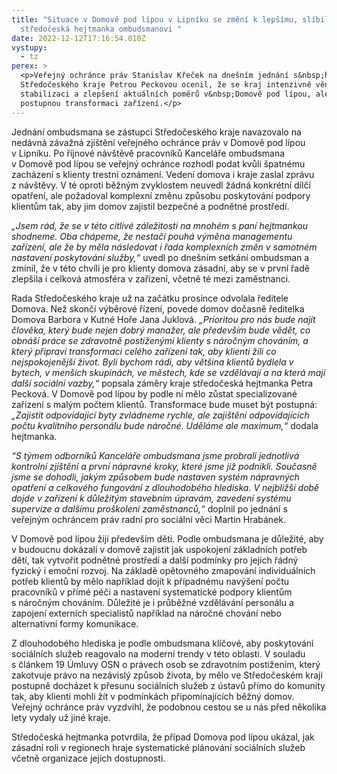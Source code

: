 ```yaml
---
title: "Situace v Domově pod lípou v Lipníku se změní k lepšímu, slíbila dnes
  středočeská hejtmanka ombudsmanovi "
date: 2022-12-12T17:16:54.010Z
vystupy:
  - tz
perex: >
  <p>Veřejný ochránce práv Stanislav Křeček na dnešním jednání s&nbsp;hejtmankou
  Středočeského kraje Petrou Peckovou ocenil, že se kraj intenzivně věnuje nejen
  stabilizaci a zlepšení aktuálních poměrů v&nbsp;Domově pod lípou, ale plánuje
  postupnou transformaci zařízení.</p>
---
```

<p>Jednání ombudsmana se zástupci&nbsp;Středočeského kraje navazovalo na nedávná závažná zjištění veřejného ochránce práv v&nbsp;Domově pod lípou v&nbsp;Lipníku. Po říjnové návštěvě pracovníků Kanceláře ombudsmana v&nbsp;Domově pod lípou se veřejný ochránce rozhodl podat kvůli špatnému zacházení s klienty trestní oznámení. Vedení domova i kraje zaslal zprávu z&nbsp;návštěvy. V&nbsp;té oproti běžným zvyklostem neuvedl žádná konkrétní dílčí opatření, ale požadoval komplexní změnu způsobu poskytování podpory klientům tak, aby jim domov zajistil bezpečné a podnětné prostředí.</p>

<p><em>&bdquo;Jsem rád, že se v&nbsp;této citlivé záležitosti na mnohém s&nbsp;paní hejtmankou shodneme. Oba chápeme, že nestačí pouhá výměna managementu zařízení, ale že by měla následovat i řada komplexních změn v&nbsp;samotném nastavení poskytování služby,&ldquo; </em>uvedl po dnešním setkání ombudsman a zmínil, že v&nbsp;této chvíli je pro klienty domova zásadní, aby se v&nbsp;první řadě zlepšila i celková atmosféra v&nbsp;zařízení, včetně té mezi zaměstnanci.</p>

<p>Rada Středočeského kraje už na začátku prosince odvolala ředitele Domova. Než skončí výběrové řízení, povede domov dočasně ředitelka Domova Barbora v Kutné Hoře Jana Juklová. <em>&bdquo;Prioritou pro nás bude najít člověka, který bude nejen dobrý manažer, ale především bude vědět, co obnáší práce se zdravotně postiženými klienty s náročným chováním, a který připraví transformaci celého zařízení tak, aby klienti žili co nejspokojenější život. Byli bychom rádi, aby většina klientů bydlela v bytech, v menších skupinách, ve městech, kde se vzdělávají a na která mají další sociální vazby,&ldquo;</em> popsala záměry kraje středočeská hejtmanka Petra Pecková. V Domově pod lípou by podle ní mělo zůstat specializované zařízení s malým počtem klientů. Transformace bude muset být postupná:&nbsp;&nbsp; <em>&bdquo;Zajistit odpovídající byty zvládneme rychle, ale zajištění odpovídajících počtu kvalitního personálu bude náročné. Uděláme ale maximum,&ldquo;</em> dodala hejtmanka.</p>

<p><em>&ldquo;S týmem odborníků Kanceláře ombudsmana jsme probrali jednotlivá kontrolní zjištění a první nápravné kroky, které jsme již podnikli. Současně jsme se dohodli, jakým způsobem bude nastaven systém nápravných opatření a celkového fungování z dlouhodobého hlediska. V nejbližší době dojde v zařízení k důležitým stavebním úpravám, zavedení systému supervize a dalšímu proškolení zaměstnanců,&ldquo;</em> doplnil po jednání s veřejným ochráncem práv radní pro sociální věci Martin Hrabánek.</p>

<p>V&nbsp;Domově pod lípou žijí především děti. Podle ombudsmana je důležité, aby v&nbsp;budoucnu dokázali v domově zajistit jak uspokojení základních potřeb dětí, tak vytvořit podnětné prostředí a další podmínky pro jejich řádný fyzický i emoční rozvoj. Na základě opětovného zmapování individuálních potřeb klientů by mělo například dojít k případnému navýšení počtu pracovníků v&nbsp;přímé péči a nastavení systematické podpory klientům s&nbsp;náročným chováním. Důležité je i průběžné vzdělávání personálu a zapojení externích specialistů například na náročné chování nebo alternativní formy komunikace.&nbsp;&nbsp;</p>

<p>Z&nbsp;dlouhodobého hlediska je podle ombudsmana klíčové, aby poskytování sociálních služeb reagovalo na moderní trendy v&nbsp;této oblasti. V&nbsp;souladu s&nbsp;článkem 19 Úmluvy OSN o právech osob se zdravotním postižením, který zakotvuje právo na nezávislý způsob života, by mělo ve Středočeském kraji postupně docházet k&nbsp;přesunu sociálních služeb z&nbsp;ústavů přímo do komunity tak, aby klienti mohli žít v podmínkách připomínajících běžný domov. Veřejný ochránce práv vyzdvihl, že podobnou cestou se u nás před několika lety vydaly už jiné kraje.</p>

<p>Středočeská hejtmanka potvrdila, že případ Domova pod lípou ukázal, jak zásadní roli v&nbsp;regionech hraje systematické plánování sociálních služeb včetně organizace jejich dostupnosti.</p>
